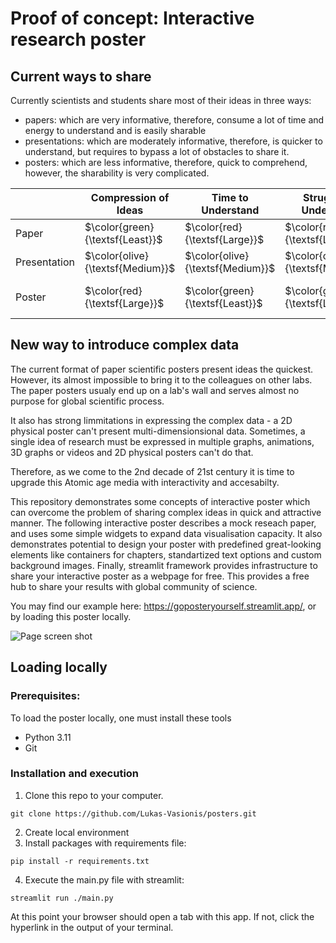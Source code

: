 # Proof of concept: Interactive research poster

## Current ways to share
Currently scientists and students share most of their ideas in three ways:
- papers: which are very informative, therefore, consume a lot of time and energy to understand and is easily sharable
- presentations: which are moderately informative, therefore, is quicker to understand, but requires to bypass a lot of obstacles to share it.
- posters: which are less informative, therefore, quick to comprehend, however, the sharability is very complicated. 

|| Compression of Ideas | Time to Understand | Struggle to Understand | Sharing Opportunities |
|----------|----------|----------|----------|----------|
|Paper| $\color{green}{\textsf{Least}}$| $\color{red}{\textsf{Large}}$ | $\color{red}{\textsf{Large}}$ |$\color{green}{\textsf{Wide}}$ |
|Presentation| $\color{olive}{\textsf{Medium}}$ | $\color{olive}{\textsf{Medium}}$ | $\color{olive}{\textsf{Medium}}$ |$\color{olive}{\textsf{Restricted}}$ |
|Poster| $\color{red}{\textsf{Large}}$ | $\color{green}{\textsf{Least}}$ | $\color{green}{\textsf{Least}}$ |$\color{red}{\textsf{Very Restricted}}$ |

## New way to introduce complex data
The current format of paper scientific posters present ideas the quickest. However, its almost impossible to bring it to the colleagues on other labs. The paper posters usualy end up on a lab's wall and serves almost no purpose for global scientific process. 

It also has strong limmitations in expressing the complex data - a 2D physical poster can't present multi-dimensionsional data. Sometimes, a single idea of research must be expressed in multiple graphs, animations, 3D graphs or videos and 2D physical posters can't do that.

Therefore, as we come to the 2nd decade of 21st century it is time to upgrade this Atomic age media with interactivity and accesabilty. 

This repository demonstrates some concepts of interactive poster which can overcome the problem of sharing complex ideas in quick and attractive manner. The following interactive poster describes a mock reseach paper, and uses some simple widgets to expand data visualisation capacity. 
It also demonstrates potential to design your poster with predefined great-looking elements like containers for chapters, standartized text options and custom background images. Finally, streamlit framework provides infrastructure to share your interactive poster as a webpage for free. This provides a free hub to share your results with global community of science. 

You may find our example here: https://goposteryourself.streamlit.app/, or by loading this poster locally.

![Page screen shot](https://github.com/Lukas-Vasionis/posters/blob/master/img/intro_scrshot.png?raw=True)

## Loading locally
### Prerequisites: 
To load the poster locally, one must install these tools

- Python 3.11
- Git

### Installation and execution
1) Clone this repo to your computer.
```
git clone https://github.com/Lukas-Vasionis/posters.git
```
2) Create local environment
3) Install packages with requirements file:
```
pip install -r requirements.txt
```
4) Execute the main.py file with streamlit:
```
streamlit run ./main.py 
```
At this point your browser should open a tab with this app. If not, click the hyperlink in the output of your terminal.
